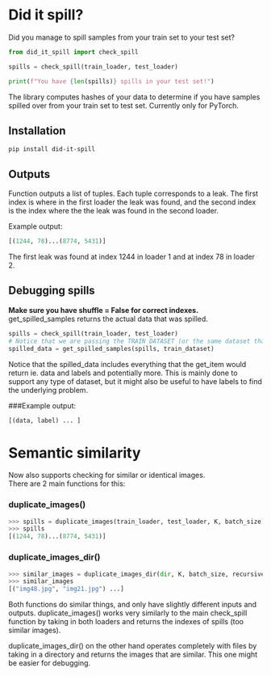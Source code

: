 # Did it spill?
Did you manage to spill samples from your train set to your test set?  


```python
from did_it_spill import check_spill

spills = check_spill(train_loader, test_loader)

print(f"You have {len(spills)} spills in your test set!")
```
The library computes hashes of your data to determine if you have samples spilled over from your train set to test set.
Currently only for PyTorch.

## Installation
```
pip install did-it-spill
```
## Outputs
Function outputs a list of tuples. Each tuple corresponds to a leak. The first index is where in the first loader the 
leak was found, and the second index is the index where the the leak was found in the second loader.

Example output: 
```python
[(1244, 78)...(8774, 5431)]
```
The first leak was found at index 1244 in loader 1 and at index 78 in loader 2.



## Debugging spills
**Make sure you have shuffle = False for correct indexes.**  
get_spilled_samples returns the actual data that was spilled.

```python
spills = check_spill(train_loader, test_loader)
# Notice that we are passing the TRAIN DATASET (or the same dataset that the first loader is using in above func)
spilled_data = get_spilled_samples(spills, train_dataset)
```
Notice that the spilled_data includes everything that the get_item would return ie. data and labels and potentially more. 
This is mainly done to support any type of dataset, but it might also be useful to have labels to find the underlying problem.

###Example output: 
```python
[(data, label) ... ]
```

# Semantic similarity
Now also supports checking for similar or identical images.  
There are 2 main functions for this:  


### duplicate_images()
```python
>>> spills = duplicate_images(train_loader, test_loader, K, batch_size)
>>> spills
[(1244, 78)...(8774, 5431)]
```
### duplicate_images_dir()
```python
>>> similar_images = duplicate_images_dir(dir, K, batch_size, recursive=True)
>>> similar_images
[("img48.jpg", "img21.jpg") ...]
```



Both functions do similar things, and only have slightly different inputs and outputs. duplicate_images() works very similarly to
the main check_spill function by taking in both loaders and returns the indexes of spills (too similar images).  

duplicate_images_dir() on the other hand operates completely with
files by taking in a directory and returns the images that are similar. This one might be easier for debugging.